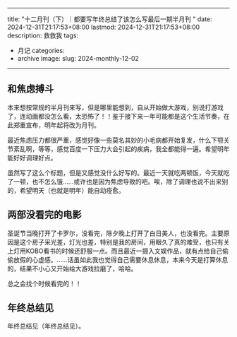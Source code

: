 



---
title: "十二月刊（下）｜都要写年终总结了该怎么写最后一期半月刊 "
date: 2024-12-31T21:17:53+08:00
lastmod: 2024-12-31T21:17:53+08:00
description: 救救我
tags:
- 月记
categories:
- archive
image: 
slug: 2024-monthly-12-02
---



## 和焦虑搏斗
本来想按常规的半月刊来写，但是哪里能想到，自从开始做大游戏，别说打游戏了，连动画都没怎么看，太恐怖了！！鉴于接下来一年可能都是这个生活节奏，在此郑重宣布，明年起将改为月刊。

最近焦虑压力都很严重，感觉好像一些莫名其妙的小毛病都开始复发，什么下颚关节紊乱啊，等等，感觉百度一下压力大会引起的疾病，我全都能得一遍。希望明年能好好调理好点。

虽然写了这么个标题，但是又感觉没什么好写的。最近一天就吃两顿饭，今天就吃了一顿，也不怎么饿……或许也是因为焦虑导致的吧。唉，除了调理也说不出来别的，希望明天（也就是明年）能自动痊愈。
## 两部没看完的电影

圣诞节当晚打开了卡罗尔，没看完，除夕晚上打开了白日美人，也没看完。主要原因是这个房子采光差，灯光也差，特别是我的房间，用眼久了真的难受，也只有关上灯用KOBO看书的时候还舒服一点。而且最近一摄入文娱作品，就有点给自己偷偷放假的心虚感。……话虽如此我也觉得自己需要休息休息，本来今天是打算休息的，结果不小心又开始给大游戏拉磨了，哈哈。

总之会找个时候看完的！！

## 年终总结见

年终总结见（年终总结见）。